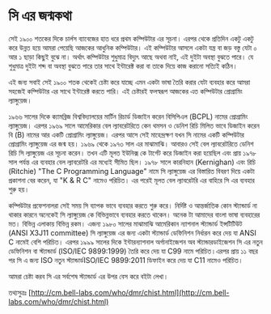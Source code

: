 # সি এর জন্মকথা

সেই ১৯০০ শতকের দিকে চার্লস ব্যাবেজের হাত ধরে প্রথম কম্পিউটার এর সূচনা। এরপর থেকে প্রতিদিন একটু একটু করে উন্নত হয়ে আমরা পেয়েছি আজকের আধুনিক কম্পিউটার। এই কম্পিউটার আসলে একটা যন্ত্র বা জড় বস্তু যেটা ০ আর ১ ছাড়া কিছুই বুঝে না। অর্থাৎ কম্পিউটার শুধুমাত্র বিদ্যুৎ আছে অথবা নাই, এই দুইটা অবস্থা বুঝতে পারে। যে শুধুমাত্র দুইটা শব্দ বা অবস্থা বুঝতে পারে তার সাথে ইন্টারেক্ট করা বা তাকে দিয়ে কাজ করানো সত্যিই কঠিন।

এই জন্য সবাই সেই ১৯০০ শতক থেকেই চেষ্টা করে যাচ্ছে এমন একটা ভাষা তৈরি করার যেটা ব্যবহার করে আমরা সহজেই কম্পিউটার এর সাথে ইন্টারেক্ট করতে পারি। এই চেষ্টারই ফলস্বরূপ আজকের এত কম্পিউটার প্রোগ্রামিং ল্যাঙ্গুয়েজ।

১৯৬৬ সালের দিকে ক্যামব্রিজ বিশ্ববিদ্যালয়ের মার্টিন রিচার্ড ডিজাইন করেন বিসিপিএল \(BCPL\) নামের প্রোগ্রামিং ল্যাঙ্গুয়েজ। এরপর ১৯৬৯ সালে আমেরিকার বেল ল্যাবরেটরিতে কেন থমসন ও ডেনিশ রিচি মিলিত ভাবে ডিজাইন করেন বি \(B\) নামের আর একটি প্রোগ্রামিং ল্যাঙ্গুয়েজ। এরপর আসে সেই মাহেন্দ্রক্ষণ যখন সি নামের একটি কম্পিউটার প্রোগ্রামিং ল্যাঙ্গুয়েজ এর জন্ম হয়। ১৯৬৯ থেকে ১৯৭৩ সাল এর মাঝামাঝি। আবারও সেই বেল ল্যাবরেটরিতে ডেনিশ রিচি সি ল্যাঙ্গুয়েজ এর সূচনা করেন। তখন এটি মূলত ইউনিক্স কে টার্গেট করে ডিজাইন করা হয়েছিল এবং প্রায় ১৯৭৮ সাল পর্যন্ত এর ব্যবহার বেল ল্যাবরেটরি এর মধ্যেই সীমিত ছিল। ১৯৭৮ সালে কারনিহান \(Kernighan\) এবং রিচি \(Ritchie\) "The C Programming Language" নামে সি ল্যাঙ্গুয়েজ এর বিস্তারিত বিবরণ দিয়ে একটা প্রকাশনা বের করেন, যা "K & R C" নামেও পরিচিত। এর পরেই মূলত বেল ল্যাবরেটরি এর বাহিরে সি এর ব্যবহার শুরু হয়।

কম্পিউটার প্রফেশনালরা সেই সময় সি ব্যাপক ভাবে ব্যবহার করতে শুরু করে। নির্দিষ্ট ও আন্তর্জাতিক কোন স্ট্যান্ডার্ড না থাকার কারনে অনেকেই সি ল্যাঙ্গুয়েজ কে বিভিন্নভাবে ব্যবহার করতে থাকেন। অনেক টা আমাদের বাংলা ভাষা ব্যবহারের মত। বিভিন্ন এলাকায় বিভিন্ন রকম। এজন্য ১৯৮০ সালের মাঝামাঝি আমেরিকান ন্যাশনাল স্ট্যান্ডার্ড ইন্সটিটিউট \(ANSI X3J11 committee\) সি ল্যাঙ্গুয়েজ এর জন্য একটা স্ট্যান্ডার্ড ডেফিনিশন নির্ধারন করে দেয় যা ANSI C নামেই বেশি পরিচিত। এরপর ১৯৯৯ সালের দিকে ইন্টারন্যাশনাল অর্গানাইজেশন অব স্ট্যান্ডারডাইজেশন সি এর নতুন ডেফিনিশন বা স্ট্যান্ডার্ড \(ISO/IEC 9899:1999\) তৈরি করে দেয় যা C99 নামে পরিচিত।এরপর প্রায় ১১ বছর পর সি এ জন্য ISO নতুন স্ট্যান্ডার্ডISO/IEC 9899:2011 ডিফাইন করে দেয় যা C11 নামেও পরিচিত।

আমরা চেষ্টা করব সি এর সর্বশেষ স্ট্যান্ডার্ড এর উপর বেস করে বইটা লেখা।

তথ্যসুত্রঃ [http://cm.bell-labs.com/who/dmr/chist.html](http://cm.bell-labs.com/who/dmr/chist.html)

